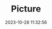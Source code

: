 ---
weight: 1
images:
- /images/edited/256.jpeg
title: Picture
date: 2023-10-28 11:32:56
tags: [luminarneo,work,ILCE7M3,24.0,person]
---